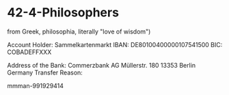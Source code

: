 # 42-4-Philosophers
from Greek, philosophia, literally "love of wisdom")


Account Holder:       Sammelkartenmarkt
IBAN:                 DE80100400000107541500
BIC:                  COBADEFFXXX

Address of the Bank:  Commerzbank AG
                      Müllerstr. 180
                      13353 Berlin
                      Germany
Transfer Reason:

mmman-991929414

